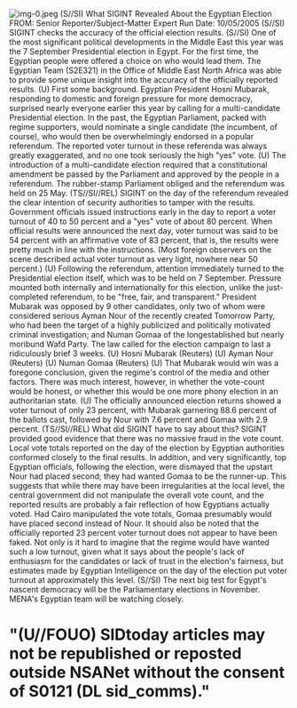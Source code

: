 ![img-0.jpeg](img-0.jpeg)
(S//SI) What SIGINT Revealed About the Egyptian Election
FROM:
Senior Reporter/Subject-Matter Expert
Run Date: 10/05/2005
(S//SI) SIGINT checks the accuracy of the official election results.
(S//SI) One of the most significant political developments in the Middle East this year was the 7 September Presidential election in Egypt. For the first time, the Egyptian people were offered a choice on who would lead them. The Egyptian Team (S2E321) in the Office of Middle East North Africa was able to provide some unique insight into the accuracy of the officially reported results.
(U) First some background. Egyptian President Hosni Mubarak, responding to domestic and foreign pressure for more democracy, surprised nearly everyone earlier this year by calling for a multi-candidate Presidential election. In the past, the Egyptian Parliament, packed with regime supporters, would nominate a single candidate (the incumbent, of course), who would then be overwhelmingly endorsed in a popular referendum. The reported voter turnout in these referenda was always greatly exaggerated, and no one took seriously the high "yes" vote.
(U) The introduction of a multi-candidate election required that a constitutional amendment be passed by the Parliament and approved by the people in a referendum. The rubber-stamp Parliament obliged and the referendum was held on 25 May.
(TS//SI//REL) SIGINT on the day of the referendum revealed the clear intention of security authorities to tamper with the results. Government officials issued instructions early in the day to report a voter turnout of 40 to 50 percent and a "yes" vote of about 80 percent. When official results were announced the next day, voter turnout was said to be 54 percent with an affirmative vote of 83 percent, that is, the results were pretty much in line with the instructions. (Most foreign observers on the scene described actual voter turnout as very light, nowhere near 50 percent.)
(U) Following the referendum, attention immediately turned to the Presidential election itself, which was to be held on 7 September. Pressure mounted both internally and internationally for this election, unlike the just-completed referendum, to be "free, fair, and transparent." President Mubarak was opposed by 9 other candidates, only two of whom were considered serious Ayman Nour of the recently created Tomorrow Party, who had been the target of a highly publicized and politically motivated criminal investigation; and Numan Gomaa of the longestablished but nearly moribund Wafd Party. The law called for the election campaign to last a ridiculously brief 3 weeks.
(U) Hosni Mubarak (Reuters) (U) Ayman Nour (Reuters) (U) Numan Gomaa (Reuters)
(U) That Mubarak would win was a foregone conclusion, given the regime's control of the media and other factors. There was much interest, however, in whether the vote-count would be honest, or whether this would be one more phony election in an authoritarian state.
(U) The officially announced election returns showed a voter turnout of only 23 percent, with Mubarak garnering 88.6 percent of the ballots cast, followed by Nour with 7.6 percent and Gomaa with 2.9 percent.
(TS//SI//REL) What did SIGINT have to say about this? SIGINT provided good evidence that there was no massive fraud in the vote count. Local vote totals reported on the day of the election by Egyptian authorities conformed closely to the final results. In addition, and very significantly, top Egyptian officials, following the election, were dismayed that the upstart Nour
had placed second; they had wanted Gomaa to be the runner-up. This suggests that while there may have been irregularities at the local level, the central government did not manipulate the overall vote count, and the reported results are probably a fair reflection of how Egyptians actually voted. Had Cairo manipulated the vote totals, Gomaa presumably would have placed second instead of Nour. It should also be noted that the officially reported 23 percent voter turnout does not appear to have been faked. Not only is it hard to imagine that the regime would have wanted such a low turnout, given what it says about the people's lack of enthusiasm for the candidates or lack of trust in the election's fairness, but estimates made by Egyptian Intelligence on the day of the election put voter turnout at approximately this level.
(S//SI) The next big test for Egypt's nascent democracy will be the Parliamentary elections in November. MENA's Egyptian team will be watching closely.

# "(U//FOUO) SIDtoday articles may not be republished or reposted outside NSANet without the consent of S0121 (DL sid_comms)."

